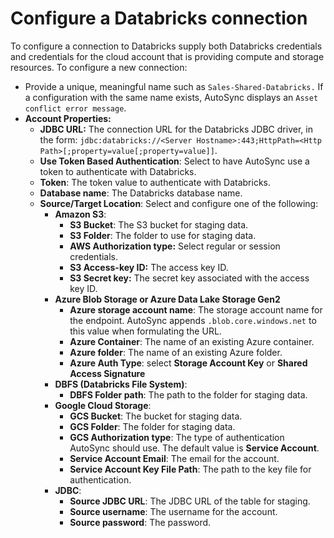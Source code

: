 # Configure a Databricks connection

To configure a connection to Databricks supply both Databricks credentials and credentials for the cloud account that is providing compute and storage resources. To configure a new connection:

-   Provide a unique, meaningful name such as `Sales-Shared-Databricks.` If a configuration with the same name exists, AutoSync displays an `Asset conflict error message`.
-   **Account Properties:**
    -   **JDBC URL:** The connection URL for the Databricks JDBC driver, in the form: `jdbc:databricks://<Server Hostname>:443;HttpPath=<Http Path>[;property=value[;property=value]]`.
    -   **Use Token Based Authentication**: Select to have AutoSync use a token to authenticate with Databricks.
    -   **Token**: The token value to authenticate with Databricks.
    -   **Database name**: The Databricks database name.
    -   **Source/Target Location**: Select and configure one of the following:
        -   **Amazon S3**:
            -   **S3 Bucket**: The S3 bucket for staging data.
            -   **S3 Folder**: The folder to use for staging data.
            -   **AWS Authorization type:** Select regular or session credentials.
            -   **S3 Access-key ID:** The access key ID.
            -   **S3 Secret key:** The secret key associated with the access key ID.
        -   **Azure Blob Storage or Azure Data Lake Storage Gen2**
            -   **Azure storage account name**: The storage account name for the endpoint. AutoSync appends `.blob.core.windows.net` to this value when formulating the URL.
            -   **Azure Container**: The name of an existing Azure container.
            -   **Azure folder**: The name of an existing Azure folder.
            -   **Azure Auth Type**: select **Storage Account Key** or **Shared Access Signature**
        -   **DBFS \(Databricks File System\)**:
            -   **DBFS Folder path**: The path to the folder for staging data.
        -   **Google Cloud Storage**:
            -   **GCS Bucket**: The bucket for staging data.
            -   **GCS Folder**: The folder for staging data.
            -   **GCS Authorization type**: The type of authentication AutoSync should use. The default value is **Service Account**.
            -   **Service Account Email**: The email for the account.
            -   **Service Account Key File Path**: The path to the key file for authentication.
        -   **JDBC**:
            -   **Source JDBC URL**: The JDBC URL of the table for staging.
            -   **Source username**: The username for the account.
            -   **Source password**: The password.

